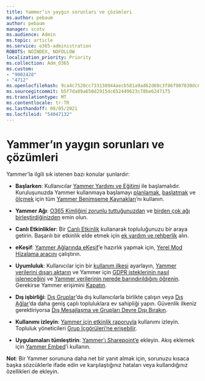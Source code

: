 ```yaml
---
title: Yammer’ın yaygın sorunları ve çözümleri
ms.author: pebaum
author: pebaum
manager: scotv
ms.audience: Admin
ms.topic: article
ms.service: o365-administration
ROBOTS: NOINDEX, NOFOLLOW
localization_priority: Priority
ms.collection: Adm_O365
ms.custom:
- "9002428"
- "4712"
ms.openlocfilehash: 9ca4c7520cc733138944aecb581a9ad62d60c3f86f907030dc0a7780f30ddcc6
ms.sourcegitcommit: b5f7da89a650d2915dc652449623c78be6247175
ms.translationtype: MT
ms.contentlocale: tr-TR
ms.lasthandoff: 08/05/2021
ms.locfileid: "54047132"
---
```

# <a name="yammer-common-issues-and-resolutions"></a>Yammer’ın yaygın sorunları ve çözümleri

Yammer’la ilgili sık istenen bazı konular şunlardır:

- **Başlarken**: Kullanıcılar [Yammer Yardımı ve Eğitimi](https://support.office.com/yammer) ile başlamalıdır. Kuruluşunuzda Yammer kullanmaya başlamayı [planlamak](https://aka.ms/YamSuccessGuide), [başlatmak](https://aka.ms/YamLaunchPlaybook) ve [ölçmek](https://aka.ms/YamMeasureSuccesGuide) için tüm [Yammer Benimseme Kaynakları](https://aka.ms/yamresources)’nı kullanın. 

- **Yammer Ağı**: [O365 Kimliğini zorunlu tuttuğunuzdan](https://docs.microsoft.com/yammer/configure-your-yammer-network/enforce-office-365-identity) ve [birden çok ağı birleştirdiğinizden](https://docs.microsoft.com/yammer/configure-your-yammer-network/consolidate-multiple-yammer-networks) emin olun. 

- **Canlı Etkinlikler**: Bir [Canlı Etkinlik](https://docs.microsoft.com/yammer/manage-yammer-groups/yammer-live-events) kullanarak topluluğunuzu bir araya getirin. Başarılı bir etkinlik elde etmek için [ek yardım ve rehberlik](https://resources.techcommunity.microsoft.com/live-events/assistance/) alın. 

- **eKeşif**: [Yammer Ağlarında eKeşif](https://docs.microsoft.com/yammer/manage-security-and-compliance/overview-of-ediscovery)’e hazırlık yapmak için, [Yerel Mod Hizalama aracını](https://docs.microsoft.com/yammer/configure-your-yammer-network/overview-native-mode) çalıştırın. 

- **Uyumluluk**: Kullanıcılar için bir [kullanım ilkesi](https://docs.microsoft.com/yammer/manage-security-and-compliance/set-up-a-usage-policy) ayarlayın, [Yammer verilerini dışarı aktarın](https://docs.microsoft.com/yammer/manage-security-and-compliance/export-yammer-enterprise-data) ve Yammer için [GDPR isteklerinin nasıl işleneceğini](https://docs.microsoft.com/yammer/manage-security-and-compliance/gdpr-requests-in-yammer-enterprise) ve [Yammer verilerinin nerede barındırıldığını öğrenin](https://docs.microsoft.com/yammer/manage-security-and-compliance/data-residency). Gerekirse Yammer erişimini [Kapatın](https://docs.microsoft.com/yammer/manage-yammer-users/turn-off-user-access).

- **Dış işbirliği**: [Dış Gruplar](https://docs.microsoft.com/yammer/work-with-external-users/create-and-manage-external-groups)’da dış kullanıcılarla birlikte çalışın veya [Dış Ağlar](https://docs.microsoft.com/yammer/work-with-external-users/create-and-manage-an-external-network)’da daha geniş çaplı topluluklara ev sahipliği yapın. Güvenlik ilkeniz gerektiriyorsa [Dış Mesajlaşma ve Grupları Devre Dışı Bırakın](https://docs.microsoft.com/yammer/work-with-external-users/disable-external-messaging).

- **Kullanımı izleyin**: [Yammer için etkinlik raporuyla](https://docs.microsoft.com/microsoft-365/admin/activity-reports/yammer-activity-report) kullanımı izleyin. Topluluk yöneticileri [Grup İçgörüleri’ne erişebilir](https://support.office.com/article/view-group-insights-in-yammer-73f9fa6d-d442-4f25-9194-d5317c9328ab).

- **Uygulamaları tümleştirin**: [Yammer’ı Sharepoint’e](https://docs.microsoft.com/yammer/integrate-yammer-with-other-apps/embed-a-feed-into-a-sharepoint-site) ekleyin. Akış eklemek için [Yammer Embed](https://developer.yammer.com/docs/embed)’i kullanın. 

**Not**: Bir Yammer sorununa daha net bir yanıt almak için, sorunuzu kısaca başka sözcüklerle ifade edin ve karşılaştığınız hataları veya kullandığınız özellikleri de ekleyin.
